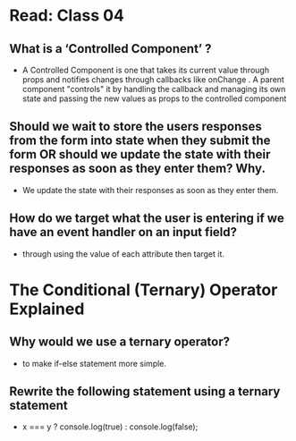 # Read: Class 04

## What is a ‘Controlled Component’ ?

* A Controlled Component is one that takes its current value through props and notifies changes through callbacks like onChange . A parent component "controls" it by handling the callback and managing its own state and passing the new values as props to the controlled component

## Should we wait to store the users responses from the form into state when they submit the form OR should we update the state with their responses as soon as they enter them? Why.

* We update the state with their responses as soon as they enter them.

## How do we target what the user is entering if we have an event handler on an input field?

* through using the value of each attribute then target it.

# The Conditional (Ternary) Operator Explained

## Why would we use a ternary operator?

* to make if-else statement more simple.

## Rewrite the following statement using a ternary statement

* x === y ? console.log(true) : console.log(false);
